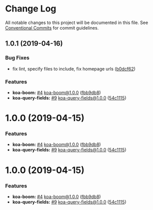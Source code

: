 # Change Log

All notable changes to this project will be documented in this file.
See [Conventional Commits](https://conventionalcommits.org) for commit guidelines.

## 1.0.1 (2019-04-16)


### Bug Fixes

* fix lint, specify files to include, fix homepage urls ([b0dcf62](https://github.com/sigfox/javascript/commit/b0dcf62))


### Features

* **koa-boom:** [#4](https://github.com/sigfox/javascript/issues/4) koa-boom@1.0.0 ([fbb9db8](https://github.com/sigfox/javascript/commit/fbb9db8))
* **koa-query-fields:** [#9](https://github.com/sigfox/javascript/issues/9) koa-query-fields@1.0.0 ([54c1115](https://github.com/sigfox/javascript/commit/54c1115))





# 1.0.0 (2019-04-15)


### Features

* **koa-boom:** [#4](https://github.com/sigfox/javascript/issues/4) koa-boom@1.0.0 ([fbb9db8](https://github.com/sigfox/javascript/commit/fbb9db8))
* **koa-query-fields:** [#9](https://github.com/sigfox/javascript/issues/9) koa-query-fields@1.0.0 ([54c1115](https://github.com/sigfox/javascript/commit/54c1115))





# 1.0.0 (2019-04-15)


### Features

* **koa-boom:** [#4](https://github.com/sigfox/javascript/issues/4) koa-boom@1.0.0 ([fbb9db8](https://github.com/sigfox/javascript/commit/fbb9db8))
* **koa-query-fields:** [#9](https://github.com/sigfox/javascript/issues/9) koa-query-fields@1.0.0 ([54c1115](https://github.com/sigfox/javascript/commit/54c1115))
